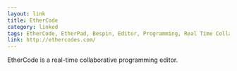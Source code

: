 ```yaml
---
layout: link
title: EtherCode
category: linked
tags: EtherCode, EtherPad, Bespin, Editor, Programming, Real Time Collaboration
link: http://ethercodes.com/
---
```


EtherCode is a real-time collaborative programming editor.